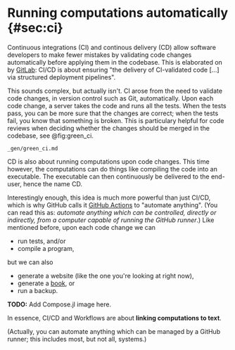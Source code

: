 # Running computations automatically {#sec:ci}

Continuous integrations (CI) and continous delivery (CD) allow software developers to make fewer mistakes by validating code changes automatically before applying them in the codebase.
This is elaborated on by [GitLab](https://about.gitlab.com/stages-devops-lifecycle/continuous-integration/): CI/CD is about ensuring "the delivery of CI-validated code [...] via structured deployment pipelines".

This sounds complex, but actually isn't.
CI arose from the need to validate code changes, in version control such as Git, automatically.
Upon each code change, a server takes the code and runs all the tests.
When the tests pass, you can be more sure that the changes are correct;
when the tests fail, you know that something is broken.
This is particulary helpful for code reviews when deciding whether the changes should be merged in the codebase, see @fig:green_ci.

```{.include}
_gen/green_ci.md
```

CD is also about running computations upon code changes.
This time however, the computations can do things like compiling the code into an executable.
The executable can then continuously be delivered to the end-user, hence the name CD.

Interestingly enough, this idea is much more powerful than just CI/CD, which is why GitHub calls it [GitHub Actions](https://github.com/home/) to "automate anything".
(You can read this as: *automate anything which can be controlled, directly or indirectly, from a computer capable of running the GitHub runner*.)
Like mentioned before, upon each code change we can

- run tests, and/or
- compile a program, 

but we can also

- generate a website (like the one you're looking at right now),
- generate a [book](https://github.com/hadley/r4ds), or
- run a backup.

**TODO:** Add Compose.jl image here.

In essence, CI/CD and Workflows are about **linking computations to text**.

(Actually, you can automate anything which can be managed by a GitHub runner; this includes most, but not all, systems.)

